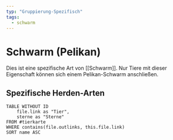 ```yaml
---
typ: "Gruppierung-Spezifisch"
tags:
  - schwarm
---
```


# Schwarm (Pelikan)

Dies ist eine spezifische Art von [[Schwarm]]. Nur Tiere mit dieser Eigenschaft können sich einem Pelikan-Schwarm anschließen.  

## Spezifische Herden-Arten

```dataview 
TABLE WITHOUT ID   
	file.link as "Tier",   
	sterne as "Sterne" 
FROM #tierkarte 
WHERE contains(file.outlinks, this.file.link) 
SORT name ASC